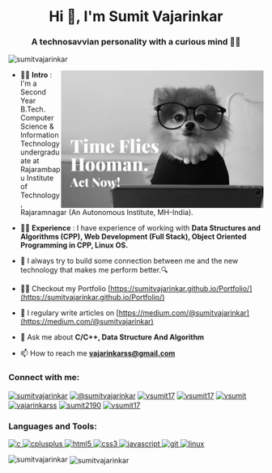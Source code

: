 <h1 align="center">Hi 👋, I'm Sumit Vajarinkar</h1>
<h3 align="center">A technosavvian personality with a curious mind 👨‍💻</h3>

 <p align="left"> <img src="https://komarev.com/ghpvc/?username=sumitvajarinkar&label=Profile%20views&color=129e00&style=plastic" alt="sumitvajarinkar" /> </p>
<img align="right" width="400" src="dog_coder.jpg">

- 👨‍🎓 **Intro** : I'm a Second Year B.Tech. Computer Science & Information Technology undergraduate at Rajarambapu Institute of Technology, Rajaramnagar (An Autonomous Institute, MH-India).

- 👨‍💻 **Experience** : I have experience of working with **Data Structures and Algorithms (CPP), Web Development (Full Stack), Object Oriented Programming in CPP, Linux OS.**

- 🎯 I always try to build some connection between me and the new technology that makes me perform better.🔍

- 👨‍💻 Checkout my Portfolio [https://sumitvajarinkar.github.io/Portfolio/](https://sumitvajarinkar.github.io/Portfolio/)

- 📝 I regulary write articles on [https://medium.com/@sumitvajarinkar](https://medium.com/@sumitvajarinkar)

- 💬 Ask me about **C/C++, Data Structure And Algorithm**

- 📫 How to reach me **vajarinkarss@gmail.com**

<h3 align="left">Connect with me:</h3>
<p align="left">
<a href="https://linkedin.com/in/sumitvajarinkar" target="_blank"><img align="center" src="https://cdn.jsdelivr.net/npm/simple-icons@3.0.1/icons/linkedin.svg" alt="sumitvajarinkar" height="30" width="40" /></a>
<a href="https://medium.com/@sumitvajarinkar" target="_blank"><img align="center" src="https://cdn.jsdelivr.net/npm/simple-icons@3.0.1/icons/medium.svg" alt="@sumitvajarinkar" height="30" width="40" /></a>
<a href="https://www.codechef.com/users/vsumit17" target="_blank"><img align="center" src="https://cdn.jsdelivr.net/npm/simple-icons@3.1.0/icons/codechef.svg" alt="vsumit17" height="30" width="40" /></a>
<a href="https://www.hackerrank.com/vsumit17" target="_blank"><img align="center" src="https://cdn.jsdelivr.net/npm/simple-icons@3.0.1/icons/hackerrank.svg" alt="vsumit17" height="30" width="40" /></a>
<a href="https://codeforces.com/profile/vsumit" target="_blank"><img align="center" src="https://cdn.jsdelivr.net/npm/simple-icons@3.0.1/icons/codeforces.svg" alt="vsumit" height="30" width="40" /></a>
<a href="https://www.leetcode.com/vajarinkarss" target="_blank"><img align="center" src="https://cdn.jsdelivr.net/npm/simple-icons@3.0.1/icons/leetcode.svg" alt="vajarinkarss" height="30" width="40" /></a>
<a href="https://www.hackerearth.com/sumit2190" target="_blank"><img align="center" src="https://cdn.jsdelivr.net/npm/simple-icons@3.0.1/icons/hackerearth.svg" alt="sumit2190" height="30" width="40" /></a>
<a href="https://auth.geeksforgeeks.org/user/vsumit17" target="_blank"><img align="center" src="https://cdn.jsdelivr.net/npm/simple-icons@3.0.1/icons/geeksforgeeks.svg" alt="vsumit17" height="30" width="40" /></a>
</p>

<h3 align="left">Languages and Tools:</h3>
<p align="left"> <a href="https://www.cprogramming.com/" target="_blank"> <img src="https://devicons.github.io/devicon/devicon.git/icons/c/c-original.svg" alt="c" width="40" height="40"/> </a> <a href="https://www.w3schools.com/cpp/" target="_blank"> <img src="https://devicons.github.io/devicon/devicon.git/icons/cplusplus/cplusplus-original.svg" alt="cplusplus" width="40" height="40"/> <a href="https://www.w3.org/html/" target="_blank"> <img src="https://devicons.github.io/devicon/devicon.git/icons/html5/html5-original-wordmark.svg" alt="html5" width="40" height="40"/> </a> <a href="https://www.w3schools.com/css/" target="_blank"> <img src="https://devicons.github.io/devicon/devicon.git/icons/css3/css3-original-wordmark.svg" alt="css3" width="40" height="40"/> </a> <a href="https://developer.mozilla.org/en-US/docs/Web/JavaScript" target="_blank"> <img src="https://devicons.github.io/devicon/devicon.git/icons/javascript/javascript-original.svg" alt="javascript" width="40" height="40"/> <a href="https://git-scm.com/" target="_blank"> <img src="https://www.vectorlogo.zone/logos/git-scm/git-scm-icon.svg" alt="git" width="40" height="40"/> </a> <a href="https://www.linux.org/" target="_blank"> <img src="https://devicons.github.io/devicon/devicon.git/icons/linux/linux-original.svg" alt="linux" width="40" height="40"/> </a> </p>

<p><img align="left" src="https://github-readme-stats.vercel.app/api/top-langs?username=sumitvajarinkar&show_icons=true&locale=en&layout=compact" alt="sumitvajarinkar" /></p>

<p>&nbsp;<img align="center" src="https://github-readme-stats.vercel.app/api?username=sumitvajarinkar&show_icons=true&locale=en" alt="sumitvajarinkar" /></p>

